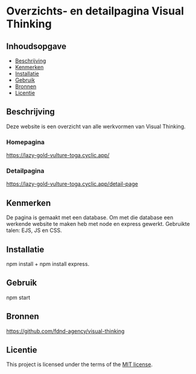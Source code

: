 # Overzichts- en detailpagina Visual Thinking

## Inhoudsopgave

  * [Beschrijving](#beschrijving)
  * [Kenmerken](#kenmerken)
  * [Installatie](#installatie)
  * [Gebruik](#gebruik)
  * [Bronnen](#bronnen)
  * [Licentie](#licentie)

## Beschrijving
<!-- In de Beschrijving staat hoe je project er uit ziet, hoe het werkt en wat je er mee kan. -->
Deze website is een overzicht van alle werkvormen van Visual Thinking.
<!-- Voeg een mooie poster visual toe 📸 -->
<!-- Voeg een link toe naar Github Pages 🌐-->
### Homepagina
https://lazy-gold-vulture-toga.cyclic.app/
### Detailpagina
https://lazy-gold-vulture-toga.cyclic.app/detail-page

## Kenmerken
<!-- Bij Kenmerken staat welke technieken zijn gebruikt en hoe. Wat is de HTML structuur? Wat zijn de belangrijkste dingen in CSS? Wat is er met Javascript gedaan en hoe? Misschien heb je een framwork of library gebruikt? -->
De pagina is gemaakt met een database. Om met die database een werkende website te maken heb met node en express gewerkt. Gebruikte talen: EJS, JS en CSS.

## Installatie
npm install + npm install express.

## Gebruik
npm start

## Bronnen
https://github.com/fdnd-agency/visual-thinking

## Licentie

This project is licensed under the terms of the [MIT license](./LICENSE).
